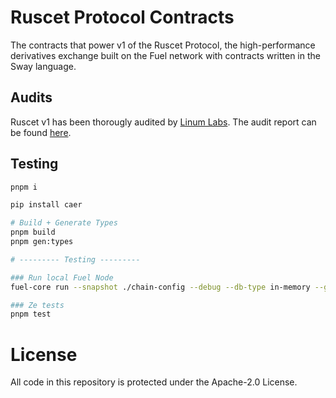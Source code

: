# Ruscet Protocol Contracts

The contracts that power v1 of the Ruscet Protocol, the high-performance derivatives exchange built on the Fuel network with contracts written in the Sway language.

## Audits

Ruscet v1 has been thorougly audited by [Linum Labs](https://www.linumlabs.com/). The audit report can be found [here](https://github.com/burralabs/ruscet-contracts/tree/dev/audits).

## Testing

```bash
pnpm i

pip install caer

# Build + Generate Types
pnpm build
pnpm gen:types

# --------- Testing ---------

### Run local Fuel Node
fuel-core run --snapshot ./chain-config --debug --db-type in-memory --graphql-max-complexity 200000000

### Ze tests
pnpm test
```

# License

All code in this repository is protected under the Apache-2.0 License.
